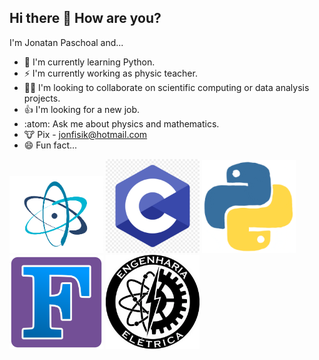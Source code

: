 ## Hi there 👋 How are you?
I'm Jonatan Paschoal and...
<!--
**jonfisik/jonfisik** is a ✨ _special_ ✨ repository because its `README.md` (this file) appears on your GitHub profile.
Here are some ideas to get you started:
- 🤔 I’m looking for help with ...
- 💬 Ask me about ...
- 📫 How to reach me: ...
- 😄 Pronouns: ...
- ⚡ Fun fact: ...

![python](https://github.com/jonfisik/ScriptsPython/blob/master/imagens/py1.gif)
![atomo](https://github.com/jonfisik/ScriptsPython/blob/master/imagens/atom1.gif)
![python](https://github.com/jonfisik/ScriptsPython/blob/master/imagens/py1pequeno.gif)
-->
- :snake: I'm currently learning Python.
- :zap: I'm currently working as physic teacher.
- :man_scientist: I'm looking to collaborate on scientific computing or data analysis projects.
- :+1: I'm looking for a new job.
- :atom: Ask me about physics and mathematics.
- :cow: Pix - jonfisik@hotmail.com
- 😄 Fun fact...

<p>
<img aling=center src="https://github.com/jonfisik/ScriptsPython/blob/master/imagens/atom1.gif" width="150">
  
<img aling=left src="https://github.com/jonfisik/ScriptsPython/blob/master/imagens/C.jpg" width="150">

<img aling=right src="https://github.com/jonfisik/ScriptsPython/blob/master/imagens/py1pequeno.gif" width="150">

<img aling=right src="https://github.com/jonfisik/ScriptsPython/blob/master/imagens/fortran.png" width="150">

<img aling=center src="https://github.com/jonfisik/ScriptsPython/blob/master/imagens/engEletrica.png" width="150">
</p>
